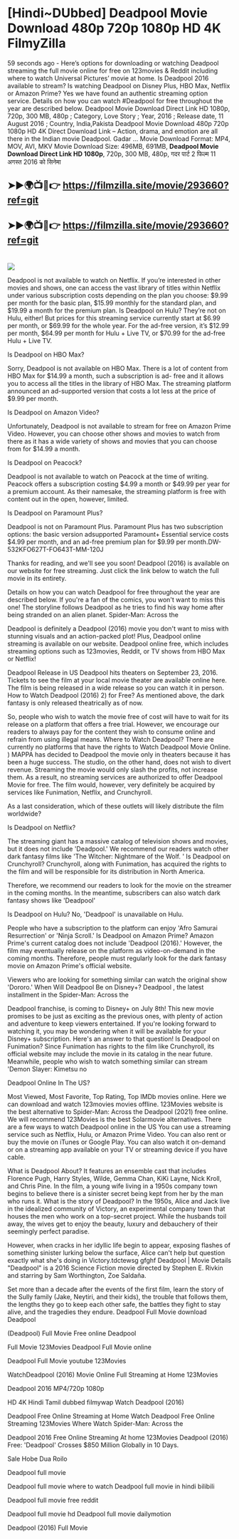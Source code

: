 # [Hindi~DUbbed] Deadpool Movie Download 480p 720p 1080p HD 4K FilmyZilla


59 seconds ago - Here’s options for downloading or watching Deadpool streaming the full movie online for free on 123movies & Reddit including where to watch Universal Pictures’ movie at home. Is Deadpool 2016 available to stream? Is watching Deadpool on Disney Plus, HBO Max, Netflix or Amazon Prime? Yes we have found an authentic streaming option service. Details on how you can watch #Deadpool for free throughout the year are described below. Deadpool Movie Download Direct Link HD 1080p, 720p, 300 MB, 480p ; Category, Love Story ; Year, 2016 ; Release date, 11 August 2016 ; Country, India,Pakista Deadpool Movie Download 480p 720p 1080p HD 4K Direct Download Link – Action, drama, and emotion are all there in the Indian movie Deadpool. Gadar ...
Movie Download Format: MP4, MOV, AVI, MKV
Movie Download Size: 496MB, 691MB, **Deadpool Movie Download Direct Link HD 1080p**, 720p, 300 MB, 480p, गदर पार्ट 2 फिल्म 11 अगस्त 2016 को सिनेमा

## ➤►🌍📺📱👉   https://filmzilla.site/movie/293660?ref=git

## ➤►🌍📺📱👉   https://filmzilla.site/movie/293660?ref=git

#

<img src="https://image.tmdb.org/t/p/w780//en971MEXui9diirXlogOrPKmsEn.jpg" />

Deadpool is not available to watch on Netflix. If you’re interested in other movies and shows, one can access the vast library of titles within Netflix under various subscription costs depending on the plan you choose: $9.99 per month for the basic plan, $15.99 monthly for the standard plan, and $19.99 a month for the premium plan. Is Deadpool on Hulu? They’re not on Hulu, either! But prices for this streaming service currently start at $6.99 per month, or $69.99 for the whole year. For the ad-free version, it’s $12.99 per month, $64.99 per month for Hulu + Live TV, or $70.99 for the ad-free Hulu + Live TV.

Is Deadpool on HBO Max?

Sorry, Deadpool is not available on HBO Max. There is a lot of content from HBO Max for $14.99 a month, such a subscription is ad- free and it allows you to access all the titles in the library of HBO Max. The streaming platform announced an ad-supported version that costs a lot less at the price of $9.99 per month.

Is Deadpool on Amazon Video?

Unfortunately, Deadpool is not available to stream for free on Amazon Prime Video. However, you can choose other shows and movies to watch from there as it has a wide variety of shows and movies that you can choose from for $14.99 a month.

Is Deadpool on Peacock?

Deadpool is not available to watch on Peacock at the time of writing. Peacock offers a subscription costing $4.99 a month or $49.99 per year for a premium account. As their namesake, the streaming platform is free with content out in the open, however, limited.

Is Deadpool on Paramount Plus?

Deadpool is not on Paramount Plus. Paramount Plus has two subscription options: the basic version adsupported Paramount+ Essential service costs $4.99 per month, and an ad-free premium plan for $9.99 per month.DW-532KFO627T-FO643T-MM-120J

Thanks for reading, and we'll see you soon! Deadpool (2016) is available on our website for free streaming. Just click the link below to watch the full movie in its entirety.

Details on how you can watch Deadpool for free throughout the year are described below. If you're a fan of the comics, you won't want to miss this one! The storyline follows Deadpool as he tries to find his way home after being stranded on an alien planet. Spider-Man: Across the

Deadpool is definitely a Deadpool (2016) movie you don't want to miss with stunning visuals and an action-packed plot! Plus, Deadpool online streaming is available on our website. Deadpool online free, which includes streaming options such as 123movies, Reddit, or TV shows from HBO Max or Netflix!

Deadpool Release in US Deadpool hits theaters on September 23, 2016. Tickets to see the film at your local movie theater are available online here. The film is being released in a wide release so you can watch it in person. How to Watch Deadpool (2016) 2) for Free? As mentioned above, the dark fantasy is only released theatrically as of now.

So, people who wish to watch the movie free of cost will have to wait for its release on a platform that offers a free trial. However, we encourage our readers to always pay for the content they wish to consume online and refrain from using illegal means. Where to Watch Deadpool? There are currently no platforms that have the rights to Watch Deadpool Movie Online. ) MAPPA has decided to Deadpool the movie only in theaters because it has been a huge success. The studio, on the other hand, does not wish to divert revenue. Streaming the movie would only slash the profits, not increase them. As a result, no streaming services are authorized to offer Deadpool Movie for free. The film would, however, very definitely be acquired by services like Funimation, Netflix, and Crunchyroll.

As a last consideration, which of these outlets will likely distribute the film worldwide?

Is Deadpool on Netflix?

The streaming giant has a massive catalog of television shows and movies, but it does not include 'Deadpool.' We recommend our readers watch other dark fantasy films like 'The Witcher: Nightmare of the Wolf. ' Is Deadpool on Crunchyroll? Crunchyroll, along with Funimation, has acquired the rights to the film and will be responsible for its distribution in North America.

Therefore, we recommend our readers to look for the movie on the streamer in the coming months. In the meantime, subscribers can also watch dark fantasy shows like 'Deadpool'

Is Deadpool on Hulu? No, 'Deadpool' is unavailable on Hulu.

People who have a subscription to the platform can enjoy 'Afro Samurai Resurrection' or 'Ninja Scroll.' Is Deadpool on Amazon Prime? Amazon Prime's current catalog does not include 'Deadpool (2016).' However, the film may eventually release on the platform as video-on-demand in the coming months. Therefore, people must regularly look for the dark fantasy movie on Amazon Prime's official website.

Viewers who are looking for something similar can watch the original show 'Dororo.' When Will Deadpool Be on Disney+? Deadpool , the latest installment in the Spider-Man: Across the

Deadpool franchise, is coming to Disney+ on July 8th! This new movie promises to be just as exciting as the previous ones, with plenty of action and adventure to keep viewers entertained. If you're looking forward to watching it, you may be wondering when it will be available for your Disney+ subscription. Here's an answer to that question! Is Deadpool on Funimation? Since Funimation has rights to the film like Crunchyroll, its official website may include the movie in its catalog in the near future. Meanwhile, people who wish to watch something similar can stream 'Demon Slayer: Kimetsu no

Deadpool Online In The US?

Most Viewed, Most Favorite, Top Rating, Top IMDb movies online. Here we can download and watch 123movies movies offline. 123Movies website is the best alternative to Spider-Man: Across the Deadpool (2021) free online. We will recommend 123Movies is the best Solarmovie alternatives. There are a few ways to watch Deadpool online in the US You can use a streaming service such as Netflix, Hulu, or Amazon Prime Video. You can also rent or buy the movie on iTunes or Google Play. You can also watch it on-demand or on a streaming app available on your TV or streaming device if you have cable.

What is Deadpool About? It features an ensemble cast that includes Florence Pugh, Harry Styles, Wilde, Gemma Chan, KiKi Layne, Nick Kroll, and Chris Pine. In the film, a young wife living in a 1950s company town begins to believe there is a sinister secret being kept from her by the man who runs it. What is the story of Deadpool? In the 1950s, Alice and Jack live in the idealized community of Victory, an experimental company town that houses the men who work on a top-secret project. While the husbands toil away, the wives get to enjoy the beauty, luxury and debauchery of their seemingly perfect paradise.

However, when cracks in her idyllic life begin to appear, exposing flashes of something sinister lurking below the surface, Alice can't help but question exactly what she's doing in Victory.tdctewsg gfghf Deadpool | Movie Details "Deadpool" is a 2016 Science Fiction movie directed by Stephen E. Rivkin and starring by Sam Worthington, Zoe Saldaña.

Set more than a decade after the events of the first film, learn the story of the Sully family (Jake, Neytiri, and their kids), the trouble that follows them, the lengths they go to keep each other safe, the battles they fight to stay alive, and the tragedies they endure. Deadpool Full Movie download Deadpool

(Deadpool) Full Movie Free online Deadpool

Full Movie 123Movies Deadpool Full Movie online

Deadpool Full Movie youtube 123Movies

WatchDeadpool (2016) Movie Online Full Streaming at Home 123Movies

Deadpool 2016 MP4/720p 1080p

HD 4K Hindi Tamil dubbed filmywap Watch Deadpool (2016)

Deadpool Free Online Streaming at Home Watch Deadpool Free Online Streaming 123Movies Where Watch Spider-Man: Across the

Deadpool 2016 Free Online Streaming At home 123Movies Deadpool (2016) Free: 'Deadpool' Crosses $850 Million Globally in 10 Days.

Sale Hobe Dua Roilo

Deadpool full movie

Deadpool full movie where to watch Deadpool full movie in hindi bilibili

Deadpool full movie free reddit

Deadpool full movie hd Deadpool full movie dailymotion

Deadpool (2016) Full Movie